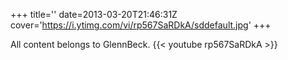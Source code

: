 +++
title=''
date=2013-03-20T21:46:31Z
cover='https://i.ytimg.com/vi/rp567SaRDkA/sddefault.jpg'
+++

All content belongs to GlennBeck.
{{< youtube rp567SaRDkA >}}
